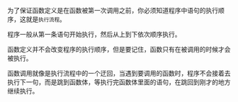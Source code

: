 为了保证函数定义是在函数被第一次调用之前，你必须知道程序中语句的执行顺序，这就是`执行流程`。

程序一般从第一条语句开始执行，然后从上到下依次顺序执行。

函数定义并不会改变程序的执行顺序，但是要记住，函数只有在被调用的时候才会被执行。

函数调用就像是执行流程中的一个迂回，当遇到要调用的函数时，程序不会接着去执行下一句，而是跳到函数体，等执行完函数体里面的语句，在跳回到刚才的地方继续执行。